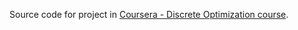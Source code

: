 Source code for project in [Coursera - Discrete Optimization course](https://www.coursera.org/course/optimization).
